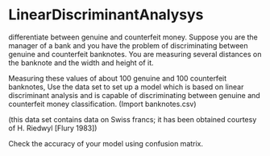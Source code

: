 # LinearDiscriminantAnalysys
differentiate between genuine and counterfeit money.
Suppose you are the manager of a bank and you have the problem of discriminating between genuine and counterfeit banknotes. You are measuring several distances on the banknote and the width and height of it.

Measuring these values of about 100 genuine and 100 counterfeit banknotes, Use the data set to set up a model which is based on linear discriminant analysis and is capable of discriminating between genuine and counterfeit money classification. (Import banknotes.csv)

(this data set contains data on Swiss francs; it has been obtained courtesy of H. Riedwyl [Flury 1983])

Check the accuracy of your model using confusion matrix.
